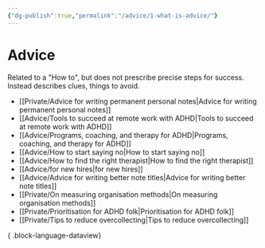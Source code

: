 ```yaml
---
{"dg-publish":true,"permalink":"/advice/1-what-is-advice/"}
---
```



# Advice

Related to a "How to", but does not prescribe precise steps for success. Instead describes clues, things to avoid. 

- [[Private/Advice for writing permanent personal notes\|Advice for writing permanent personal notes]]
- [[Advice/Tools to succeed at remote work with ADHD\|Tools to succeed at remote work with ADHD]]
- [[Advice/Programs, coaching, and therapy for ADHD\|Programs, coaching, and therapy for ADHD]]
- [[Advice/How to start saying no\|How to start saying no]]
- [[Advice/How to find the right therapist\|How to find the right therapist]]
- [[Advice/for new hires\|for new hires]]
- [[Advice/Advice for writing better note titles\|Advice for writing better note titles]]
- [[Private/On measuring organisation methods\|On measuring organisation methods]]
- [[Private/Prioritisation for ADHD folk\|Prioritisation for ADHD folk]]
- [[Private/Tips to reduce overcollecting\|Tips to reduce overcollecting]]

{ .block-language-dataview}

